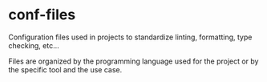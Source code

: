 # conf-files

Configuration files used in projects to standardize linting, formatting, type checking, etc...

Files are organized by the programming language used for the project or by the specific tool and the use case.
